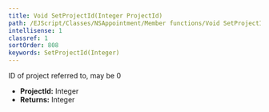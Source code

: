 ```yaml
---
title: Void SetProjectId(Integer ProjectId)
path: /EJScript/Classes/NSAppointment/Member functions/Void SetProjectId(Integer p_0)
intellisense: 1
classref: 1
sortOrder: 808
keywords: SetProjectId(Integer)
---
```



ID of project referred to, may be 0



* **ProjectId:** Integer
* **Returns:** Integer


